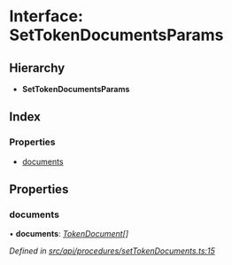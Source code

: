 # Interface: SetTokenDocumentsParams

## Hierarchy

* **SetTokenDocumentsParams**

## Index

### Properties

* [documents](settokendocumentsparams.md#documents)

## Properties

###  documents

• **documents**: *[TokenDocument](tokendocument.md)[]*

*Defined in [src/api/procedures/setTokenDocuments.ts:15](https://github.com/PolymathNetwork/polymesh-sdk/blob/05b527a2/src/api/procedures/setTokenDocuments.ts#L15)*
